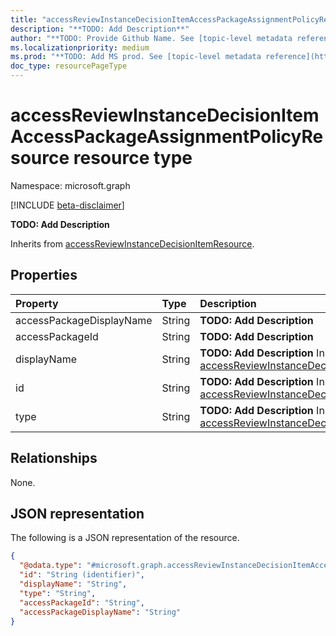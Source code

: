 ```yaml
---
title: "accessReviewInstanceDecisionItemAccessPackageAssignmentPolicyResource resource type"
description: "**TODO: Add Description**"
author: "**TODO: Provide Github Name. See [topic-level metadata reference](https://msgo.azurewebsites.net/add/document/guidelines/metadata.html#topic-level-metadata)**"
ms.localizationpriority: medium
ms.prod: "**TODO: Add MS prod. See [topic-level metadata reference](https://msgo.azurewebsites.net/add/document/guidelines/metadata.html#topic-level-metadata)**"
doc_type: resourcePageType
---
```


# accessReviewInstanceDecisionItemAccessPackageAssignmentPolicyResource resource type

Namespace: microsoft.graph

[!INCLUDE [beta-disclaimer](../../includes/beta-disclaimer.md)]

**TODO: Add Description**


Inherits from [accessReviewInstanceDecisionItemResource](../resources/accessreviewinstancedecisionitemresource.md).

## Properties
|Property|Type|Description|
|:---|:---|:---|
|accessPackageDisplayName|String|**TODO: Add Description**|
|accessPackageId|String|**TODO: Add Description**|
|displayName|String|**TODO: Add Description** Inherited from [accessReviewInstanceDecisionItemResource](../resources/accessreviewinstancedecisionitemresource.md).|
|id|String|**TODO: Add Description** Inherited from [accessReviewInstanceDecisionItemResource](../resources/accessreviewinstancedecisionitemresource.md).|
|type|String|**TODO: Add Description** Inherited from [accessReviewInstanceDecisionItemResource](../resources/accessreviewinstancedecisionitemresource.md).|

## Relationships
None.

## JSON representation
The following is a JSON representation of the resource.
<!-- {
  "blockType": "resource",
  "@odata.type": "microsoft.graph.accessReviewInstanceDecisionItemAccessPackageAssignmentPolicyResource"
}
-->
``` json
{
  "@odata.type": "#microsoft.graph.accessReviewInstanceDecisionItemAccessPackageAssignmentPolicyResource",
  "id": "String (identifier)",
  "displayName": "String",
  "type": "String",
  "accessPackageId": "String",
  "accessPackageDisplayName": "String"
}
```


